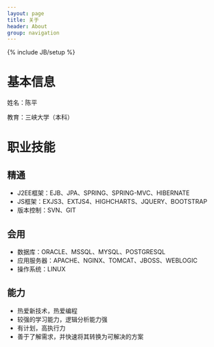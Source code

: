 ```yaml
---
layout: page
title: 关于 
header: About
group: navigation
---
```

{% include JB/setup %}

<h1>基本信息</h1>

<p>姓名：陈平</p>

<p>教育：三峡大学（本科）</p>

<h1>职业技能</h1>

<h2>精通</h2>

<ul>
	<li>J2EE框架：EJB、JPA、SPRING、SPRING-MVC、HIBERNATE</li>
	<li>JS框架：EXJS3、EXTJS4、HIGHCHARTS、JQUERY、BOOTSTRAP</li>
	<li>版本控制：SVN、GIT</li>
</ul>

<h2>会用</h2>

<ul>
	<li>数据库：ORACLE、MSSQL、MYSQL、POSTGRESQL</li>
	<li>应用服务器：APACHE、NGINX、TOMCAT、JBOSS、WEBLOGIC</li>
	<li>操作系统：LINUX</li>
</ul>

<h2>能力</h2>

<ul>
	<li>热爱新技术，热爱编程</li>
	<li>较强的学习能力，逻辑分析能力强</li>
	<li>有计划，高执行力</li>
	<li>善于了解需求，并快速将其转换为可解决的方案</li>
</ul>